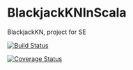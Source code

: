# BlackjackKNInScala
BlackjackKN, project for SE

[![Build Status](https://travis-ci.org/jasieben/de.htwg.se.BlackjackKNInScala.svg?branch=pattern)](https://travis-ci.org/jasieben/de.htwg.se.BlackjackKNInScala)

[![Coverage Status](https://coveralls.io/repos/github/jasieben/de.htwg.se.BlackjackKNInScala/badge.svg?branch=pattern)](https://coveralls.io/github/jasieben/de.htwg.se.BlackjackKNInScala?branch=master)



